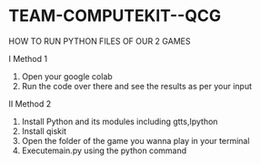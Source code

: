 # TEAM-COMPUTEKIT--QCG

HOW TO RUN PYTHON FILES OF OUR 2 GAMES

I Method 1

1. Open your google colab
2. Run the code over there and see the results as per your input

II Method 2

1. Install Python and its modules including gtts,Ipython 
2. Install qiskit
3. Open the folder of the game you wanna play in your terminal
4. Executemain.py using the python command



